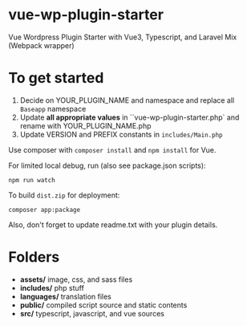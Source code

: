 # vue-wp-plugin-starter
Vue Wordpress Plugin Starter with Vue3, Typescript, and Laravel Mix (Webpack wrapper)

# To get started
1. Decide on YOUR_PLUGIN_NAME and namespace and replace all `Baseapp` namespace
2. Update **all appropriate values** in ``vue-wp-plugin-starter.php` and rename with YOUR_PLUGIN_NAME.php
3. Update VERSION and PREFIX constants in `includes/Main.php`

Use composer with `composer install` and `npm install` for Vue.

For limited local debug, run (also see package.json scripts):
```shell
npm run watch
```

To build `dist.zip` for deployment:
```shell
composer app:package
```

Also, don't forget to update readme.txt with your plugin details.

# Folders

- **assets/** image, css, and sass files
- **includes/**  php stuff
- **languages/** translation files
- **public/** compiled script source and static contents
- **src/** typescript, javascript, and vue sources
